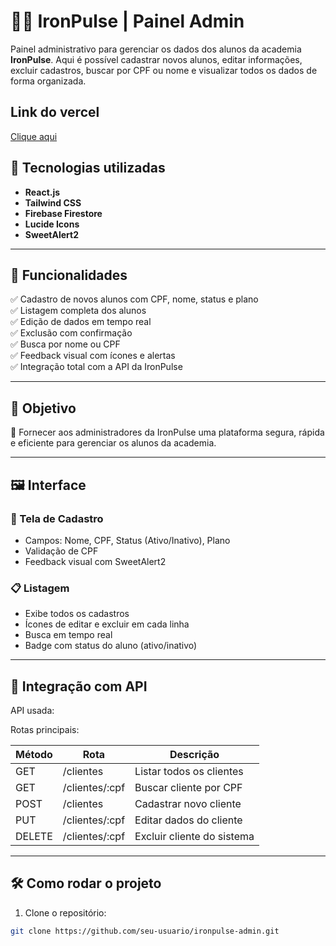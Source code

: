 # 🧑‍💻 IronPulse | Painel Admin

Painel administrativo para gerenciar os dados dos alunos da academia **IronPulse**. Aqui é possível cadastrar novos alunos, editar informações, excluir cadastros, buscar por CPF ou nome e visualizar todos os dados de forma organizada.

## Link do vercel
[Clique aqui](https://admin-academia.vercel.app/)

## 🚀 Tecnologias utilizadas

- **React.js**
- **Tailwind CSS**
- **Firebase Firestore**
- **Lucide Icons**
- **SweetAlert2**

---

## 📲 Funcionalidades

✅ Cadastro de novos alunos com CPF, nome, status e plano  
✅ Listagem completa dos alunos  
✅ Edição de dados em tempo real  
✅ Exclusão com confirmação  
✅ Busca por nome ou CPF  
✅ Feedback visual com ícones e alertas  
✅ Integração total com a API da IronPulse

---

## 🎯 Objetivo

📌 Fornecer aos administradores da IronPulse uma plataforma segura, rápida e eficiente para gerenciar os alunos da academia.

---

## 🖼️ Interface

### 🧾 Tela de Cadastro
- Campos: Nome, CPF, Status (Ativo/Inativo), Plano
- Validação de CPF
- Feedback visual com SweetAlert2

### 📋 Listagem
- Exibe todos os cadastros
- Ícones de editar e excluir em cada linha
- Busca em tempo real
- Badge com status do aluno (ativo/inativo)

---

## 🔌 Integração com API

API usada:


Rotas principais:

| Método | Rota              | Descrição                  |
|--------|-------------------|----------------------------|
| GET    | /clientes         | Listar todos os clientes   |
| GET    | /clientes/:cpf    | Buscar cliente por CPF     |
| POST   | /clientes         | Cadastrar novo cliente     |
| PUT    | /clientes/:cpf    | Editar dados do cliente    |
| DELETE | /clientes/:cpf    | Excluir cliente do sistema |

---

## 🛠️ Como rodar o projeto

1. Clone o repositório:

```bash
git clone https://github.com/seu-usuario/ironpulse-admin.git

